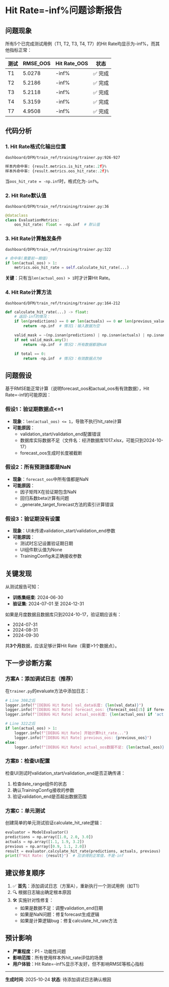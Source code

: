 # Hit Rate=-inf%问题诊断报告

## 问题现象

所有5个已完成测试用例（T1, T2, T3, T4, T7）的Hit Rate均显示为-inf%，而其他指标正常：

| 测试 | RMSE_OOS | Hit Rate_OOS | 状态 |
|------|----------|--------------|------|
| T1   | 5.0278   | -inf%        | ✅ 完成 |
| T2   | 5.2186   | -inf%        | ✅ 完成 |
| T3   | 5.2118   | -inf%        | ✅ 完成 |
| T4   | 5.3159   | -inf%        | ✅ 完成 |
| T7   | 4.9508   | -inf%        | ✅ 完成 |

## 代码分析

### 1. Hit Rate格式化输出位置

`dashboard/DFM/train_ref/training/trainer.py:926-927`

```python
样本内命中率: {result.metrics.is_hit_rate:.2f}%
样本外命中率: {result.metrics.oos_hit_rate:.2f}%
```

当`oos_hit_rate = -np.inf`时，格式化为`-inf%`。

### 2. Hit Rate默认值

`dashboard/DFM/train_ref/training/trainer.py:36`

```python
@dataclass
class EvaluationMetrics:
    oos_hit_rate: float = -np.inf  # 默认值
```

### 3. Hit Rate计算触发条件

`dashboard/DFM/train_ref/training/trainer.py:322`

```python
# 命中率(需要前一期值)
if len(actual_oos) > 1:
    metrics.oos_hit_rate = self.calculate_hit_rate(...)
```

**关键**：只有当`len(actual_oos) > 1`时才计算Hit Rate。

### 4. Hit Rate计算方法

`dashboard/DFM/train_ref/training/trainer.py:164-212`

```python
def calculate_hit_rate(...) -> float:
    # 返回-inf的情况：
    if len(predictions) == 0 or len(actuals) == 0 or len(previous_values) == 0:
        return -np.inf  # 情况1：输入数据为空

    valid_mask = ~(np.isnan(predictions) | np.isnan(actuals) | np.isnan(previous_values))
    if not valid_mask.any():
        return -np.inf  # 情况2：所有数据都是NaN

    if total == 0:
        return -np.inf  # 情况3：有效数据点为0
```

## 问题假设

基于RMSE能正常计算（说明forecast_oos和actual_oos有有效数据），Hit Rate=-inf的可能原因：

### 假设1：验证期数据点<=1

- **现象**：`len(actual_oos) <= 1`，导致不执行hit_rate计算
- **可能原因**：
  - validation_start/validation_end配置错误
  - 数据库实际数据不足（文件名：经济数据库1017.xlsx，可能只到2024-10-17）
  - forecast_oos生成时长度被截断

### 假设2：所有预测值都是NaN

- **现象**：`forecast_oos`中所有值都是NaN
- **可能原因**：
  - 因子矩阵X在验证期包含NaN
  - 回归系数beta计算有问题
  - _generate_target_forecast方法的索引计算错误

### 假设3：验证期没有设置

- **现象**：UI未传递validation_start/validation_end参数
- **可能原因**：
  - 测试时忘记设置验证期日期
  - UI组件默认值为None
  - TrainingConfig未正确接收参数

## 关键发现

从测试报告可知：
- **训练集结束**: 2024-06-30
- **验证集**: 2024-07-01 至 2024-12-31

如果是月度数据且数据库只到2024-10-17，验证期应该有：
- 2024-07-31
- 2024-08-31
- 2024-09-30

共**3个月**数据，应该足够计算Hit Rate（需要>1个数据点）。

## 下一步诊断方案

### 方案A：添加调试日志（推荐）

在`trainer.py`的evaluate方法中添加日志：

```python
# Line 308之后
logger.info(f"[DEBUG Hit Rate] val_data长度: {len(val_data)}")
logger.info(f"[DEBUG Hit Rate] forecast_oos: {forecast_oos[:5] if forecast_oos is not None else None}")
logger.info(f"[DEBUG Hit Rate] actual_oos长度: {len(actual_oos) if 'actual_oos' in locals() else 'N/A'}")

# Line 322之后
if len(actual_oos) > 1:
    logger.info(f"[DEBUG Hit Rate] 开始计算hit_rate...")
    logger.info(f"[DEBUG Hit Rate] previous_oos: {previous_oos}")
else:
    logger.info(f"[DEBUG Hit Rate] actual_oos数据不足: {len(actual_oos)}")
```

### 方案B：检查UI配置

检查UI测试时validation_start/validation_end是否正确传递：
1. 检查date_range组件的状态
2. 确认TrainingConfig接收的参数
3. 验证validation_end是否超出数据范围

### 方案C：单元测试

创建简单的单元测试验证calculate_hit_rate逻辑：

```python
evaluator = ModelEvaluator()
predictions = np.array([1.0, 2.0, 3.0])
actuals = np.array([1.1, 1.9, 3.2])
previous = np.array([0.9, 1.1, 2.0])
result = evaluator.calculate_hit_rate(predictions, actuals, previous)
print(f"Hit Rate: {result}")  # 应该得到正常值，不是-inf
```

## 建议修复顺序

1. ✅ **首先**：添加调试日志（方案A），重新执行一个测试用例（如T1）
2. 🔍 根据日志输出确定根本原因
3. 🛠️ 实施针对性修复：
   - 如果是数据不足：调整validation_end日期
   - 如果是NaN问题：修复forecast生成逻辑
   - 如果是计算逻辑bug：修复calculate_hit_rate方法

## 预计影响

- **严重程度**：P1 - 功能性问题
- **影响范围**：所有使用样本外hit_rate评估的场景
- **用户体验**：Hit Rate=-inf%显示不友好，但不影响RMSE等核心指标

---

**生成时间**: 2025-10-24
**状态**: 待添加调试日志确认根因
